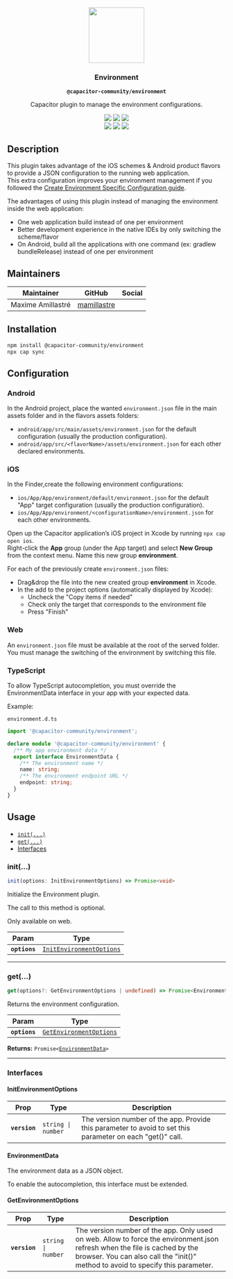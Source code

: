 <p align="center"><br><img src="https://user-images.githubusercontent.com/236501/85893648-1c92e880-b7a8-11ea-926d-95355b8175c7.png" width="128" height="128" /></p>
<h3 align="center">Environment</h3>
<p align="center"><strong><code>@capacitor-community/environment</code></strong></p>
<p align="center">
  Capacitor plugin to manage the environment configurations.
</p>

<p align="center">
  <img src="https://img.shields.io/maintenance/yes/2024?style=flat-square" />
  <a href="https://github.com/capacitor-community/environment/actions?query=workflow%3A%22CI%22"><img src="https://img.shields.io/github/workflow/status/capacitor-community/environment/CI?style=flat-square" /></a>
  <a href="https://www.npmjs.com/package/@capacitor-community/environment"><img src="https://img.shields.io/npm/l/@capacitor-community/environment?style=flat-square" /></a>
<br>
  <a href="https://www.npmjs.com/package/@capacitor-community/environment"><img src="https://img.shields.io/npm/dw/@capacitor-community/environment?style=flat-square" /></a>
  <a href="https://www.npmjs.com/package/@capacitor-community/environment"><img src="https://img.shields.io/npm/v/@capacitor-community/environment?style=flat-square" /></a>
<!-- ALL-CONTRIBUTORS-BADGE:START - Do not remove or modify this section -->
<a href="#contributors-"><img src="https://img.shields.io/badge/all%20contributors-0-orange?style=flat-square" /></a>
<!-- ALL-CONTRIBUTORS-BADGE:END -->
</p>

## Description

This plugin takes advantage of the iOS schemes & Android product flavors to provide a JSON configuration to the running web application.<br>
This extra configuration improves your environment management if you followed the [Create Environment Specific Configuration guide](https://capacitorjs.com/docs/guides/environment-specific-configurations).

The advantages of using this plugin instead of managing the environment inside the web application:
* One web application build instead of one per environment
* Better development experience in the native IDEs by only switching the scheme/flavor
* On Android, build all the applications with one command (ex: gradlew bundleRelease) instead of one per environment

## Maintainers

| Maintainer | GitHub | Social |
| -----------| -------| -------|
| Maxime Amillastré | [mamillastre](https://github.com/mamillastre) |  |

## Installation

```bash
npm install @capacitor-community/environment
npx cap sync
```

## Configuration

### Android

In the Android project, place the wanted `environment.json` file in the main assets folder and in the flavors assets folders:
* `android/app/src/main/assets/environment.json` for the default configuration (usually the production configuration).
* `android/app/src/<flavorName>/assets/environment.json` for each other declared environments.

### iOS

In the Finder,create the following environment configurations:
* `ios/App/App/environment/default/environment.json` for the default "App" target configuration (usually the production configuration).
* `ios/App/App/environment/<configurationName>/environment.json` for each other environments.

Open up the Capacitor application’s iOS project in Xcode by running `npx cap open ios`.<br>
Right-click the **App** group (under the App target) and select **New Group** from the context menu. Name this new group **environment**.

For each of the previously create `environment.json` files:
* Drag&drop the file into the new created group **environment** in Xcode.
* In the add to the project options (automatically displayed by Xcode):
  * Uncheck the "Copy items if needed"
  * Check only the target that corresponds to the environment file
  * Press "Finish"

### Web

An `environment.json` file must be available at the root of the served folder.<br>
You must manage the switching of the environment by switching this file.

### TypeScript

To allow TypeScript autocompletion, you must override the EnvironmentData interface in your app with your expected data.

Example:

`environment.d.ts`
```typescript
import '@capacitor-community/environment';

declare module '@capacitor-community/environment' {
  /** My app environment data */
  export interface EnvironmentData {
    /** The environment name */
    name: string;
    /** The environment endpoint URL */
    endpoint: string;
  }
}
```

## Usage

<docgen-index>

* [`init(...)`](#init)
* [`get(...)`](#get)
* [Interfaces](#interfaces)

</docgen-index>

<docgen-api>
<!--Update the source file JSDoc comments and rerun docgen to update the docs below-->

### init(...)

```typescript
init(options: InitEnvironmentOptions) => Promise<void>
```

Initialize the Environment plugin.

The call to this method is optional.

Only available on web.

| Param         | Type                                                                      |
| ------------- | ------------------------------------------------------------------------- |
| **`options`** | <code><a href="#initenvironmentoptions">InitEnvironmentOptions</a></code> |

--------------------


### get(...)

```typescript
get(options?: GetEnvironmentOptions | undefined) => Promise<EnvironmentData>
```

Returns the environment configuration.

| Param         | Type                                                                    |
| ------------- | ----------------------------------------------------------------------- |
| **`options`** | <code><a href="#getenvironmentoptions">GetEnvironmentOptions</a></code> |

**Returns:** <code>Promise&lt;<a href="#environmentdata">EnvironmentData</a>&gt;</code>

--------------------


### Interfaces


#### InitEnvironmentOptions

| Prop          | Type                          | Description                                                                                                |
| ------------- | ----------------------------- | ---------------------------------------------------------------------------------------------------------- |
| **`version`** | <code>string \| number</code> | The version number of the app. Provide this parameter to avoid to set this parameter on each "get()" call. |


#### EnvironmentData

The environment data as a JSON object.

To enable the autocompletion, this interface must be extended.


#### GetEnvironmentOptions

| Prop          | Type                          | Description                                                                                                                                                                                                    |
| ------------- | ----------------------------- | -------------------------------------------------------------------------------------------------------------------------------------------------------------------------------------------------------------- |
| **`version`** | <code>string \| number</code> | The version number of the app. Only used on web. Allow to force the environment.json refresh when the file is cached by the browser. You can also call the "init()" method to avoid to specify this parameter. |

</docgen-api>
